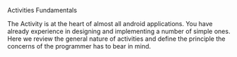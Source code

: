 Activities Fundamentals 

The Activity is at the heart of almost all android applications. You have already experience in designing and implementing a number of simple ones. Here we review the general nature of activities and define the principle the concerns of the programmer has to bear in mind.